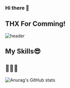 ### Hi there 👋
## THX For Comming!
![header](https://capsule-render.vercel.app/api?type=wave&color=auto&height=300&section=header&text=HYOJUN%20KIM&fontSize=90)
<!--
**KIMHYOJUN97/KIMHYOJUN97** is a ✨ _special_ ✨ repository because its `README.md` (this file) appears on your GitHub profile.

Here are some ideas to get you started:

- 🔭 I’m currently working on ...
- 🌱 I’m currently learning ...
- 👯 I’m looking to collaborate on ...
- 🤔 I’m looking for help with ...
- 💬 Ask me about ...
- 📫 How to reach me: ...
- 😄 Pronouns: ...
- ⚡ Fun fact: ...
-->

## My Skills😎



## 🧑🏻‍💻

![Anurag's GitHub stats](https://github-readme-stats.vercel.app/api?username=KIMHYOJUN97&show_icons=true&theme=radical)
